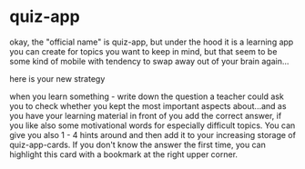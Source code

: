 # quiz-app

okay, the "official name" is quiz-app, but under the hood it is a learning app you can create for topics you want to keep in mind, but that seem to be some kind of mobile with tendency to swap away out of your brain again...

here is your new strategy 

when you learn something - write down the question a teacher could ask you to check whether you kept the most important aspects about...and as you have your learning material in front of you add the correct answer, if you like also some motivational words for especially difficult topics. You can give you also 1 - 4 hints around and then add it to your increasing storage of quiz-app-cards. If you don't know the answer the first time, you can highlight this card with a bookmark at the right upper corner.
